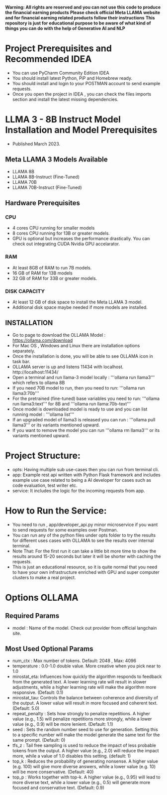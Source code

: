 **Warning: All rights are reserved and you can not use this code to produce the financial earning products**
**Please check official Meta LLAMA website and for financial earning related products follow their instructions**
**This repository is just for educational purpose to be aware of what kind of things you can do with the help of Generative AI and NLP**

# Project Prerequisites and Recommended IDEA
- You can use PyCharm Community Edition IDEA
- You should install latest Python, PiP and Homebrew ready.
- You should install and login to your POSTMAN account to send example requests.
- Once you open the project in IDEA , you can check the files imports section and install the latest missing dependencies.
  
# LLMA 3 - 8B Instruct Model Installation and Model Prerequisites 
- Published March 2023.
## Meta LLAMA 3 Models Available
- LLAMA 8B
- LLAMA 8B-Instruct (Fine-Tuned)
- LLAMA 70B
- LLAMA 70B-Instruct (Fine-Tuned)
  
## Hardware Prerequisites

### CPU
- 4 cores CPU running for smaller models
- 8 cores CPU running for 13B or greater models.
- GPU is optional but increases the performance drastically. You can check out integrating CUDA Nvidia GPU accelarator.

### RAM
- At least 8GB of RAM to run 7B models.
- 16 GB of RAM for 13B models
- 32 GB of RAM for 33B or greater models.

### DISK CAPACITY
- At least 12 GB of disk space to install the Meta LLAMA 3 model.
- Additional disk space maybe needed if more models are installed.

## INSTALLATION
- Go to page to download the OLLAMA Model : https://ollama.com/download
- For Mac OS , Windows  and Linux there are installation options separately.
- Once the installation is done, you will be able to see OLLAMA icon in task bar.
- OLLAMA server is up and listens 11434 with localhost.  http://localhost:11434/
- Open a terminal and run llama-3 model locally : '''ollama run llama3''' which refers to ollama 8B
- If you need 70B model to run, then you need to run: '''ollama run llama3:70b'''
- For the pretrained (fine-tuned) base variables you need to run: '''ollama run llama3:text''' for 8B and '''ollama run llama:70b-text'''
- Once model is downloaded model is ready to use and you can list running model : '''ollama list'''
- If an upgraded model of llama3 is released you can run : '''ollama pull llama3''' or its variants mentioned upward.
- If you want to remove the model you can run '''ollama rm llama3''' or its variants mentioned upward.

# Project Structure:
- opts: Having multiple sub use-cases then you can run from terminal cli.
- app: Example rest api written with Python Flask framework and includes example use case related to being a AI developer for cases such as code evaluation, test writer etc.
- service: It includes the logic for the incoming requests from app.

# How to Run the Service:
- You need to run , app/developer_api.py minor microservice if you want to send requests for some examples over Postman.
- You can run any of the python files under opts folder to try the results for different uses cases with OLLAMA to see the results over internal terminal.
- Note That: For the first run it can take a little bit more time to show the results around 15-20 seconds but later it will be shorter with caching the requests.
- This is just an educational resource, so it is quite normal that you need to have your own infrastructure enriched with GPU and super computer clusters to make a real project.
    
# Options OLLAMA
## Required Params
- model : Name of the model. Check out provider from official langchain site.

## Most Used Optional Params
- num_ctx : Max number of tokens. Default: 2048 , Max: 4096
- temperature : 0.0-1.0 double value. More creative when you pick near to 1.0
- mirostat_eta: Influences how quickly the algorithm responds to feedback from the generated text. A lower learning rate will result in slower adjustments, while a higher learning rate will make the algorithm more responsive. (Default: 0.1)
- mirostat_tau: Controls the balance between coherence and diversity of the output. A lower value will result in more focused and coherent text. (Default: 5.0)
- repeat_penalty : Sets how strongly to penalize repetitions. A higher value (e.g., 1.5) will penalize repetitions more strongly, while a lower value (e.g., 0.9) will be more lenient. (Default: 1.1)
- seed : Sets the random number seed to use for generation. Setting this to a specific number will make the model generate the same text for the same prompt. (Default: 0)
- tfs_z : Tail free sampling is used to reduce the impact of less probable tokens from the output. A higher value (e.g., 2.0) will reduce the impact more, while a value of 1.0 disables this setting. (default: 1)
- top_k : Reduces the probability of generating nonsense. A higher value (e.g. 100) will give more diverse answers, while a lower value (e.g. 10) will be more conservative. (Default: 40)
- top_p : Works together with top-k. A higher value (e.g., 0.95) will lead to more diverse text, while a lower value (e.g., 0.5) will generate more focused and conservative text. (Default: 0.9)
